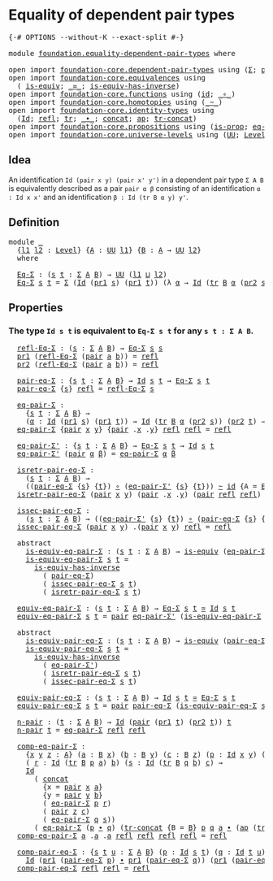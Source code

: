 # Equality of dependent pair types

<pre class="Agda"><a id="45" class="Symbol">{-#</a> <a id="49" class="Keyword">OPTIONS</a> <a id="57" class="Pragma">--without-K</a> <a id="69" class="Pragma">--exact-split</a> <a id="83" class="Symbol">#-}</a>

<a id="88" class="Keyword">module</a> <a id="95" href="foundation.equality-dependent-pair-types.html" class="Module">foundation.equality-dependent-pair-types</a> <a id="136" class="Keyword">where</a>

<a id="143" class="Keyword">open</a> <a id="148" class="Keyword">import</a> <a id="155" href="foundation-core.dependent-pair-types.html" class="Module">foundation-core.dependent-pair-types</a> <a id="192" class="Keyword">using</a> <a id="198" class="Symbol">(</a><a id="199" href="foundation-core.dependent-pair-types.html#502" class="Record">Σ</a><a id="200" class="Symbol">;</a> <a id="202" href="foundation-core.dependent-pair-types.html#575" class="InductiveConstructor">pair</a><a id="206" class="Symbol">;</a> <a id="208" href="foundation-core.dependent-pair-types.html#592" class="Field">pr1</a><a id="211" class="Symbol">;</a> <a id="213" href="foundation-core.dependent-pair-types.html#604" class="Field">pr2</a><a id="216" class="Symbol">)</a>
<a id="218" class="Keyword">open</a> <a id="223" class="Keyword">import</a> <a id="230" href="foundation-core.equivalences.html" class="Module">foundation-core.equivalences</a> <a id="259" class="Keyword">using</a>
  <a id="267" class="Symbol">(</a> <a id="269" href="foundation-core.equivalences.html#1542" class="Function">is-equiv</a><a id="277" class="Symbol">;</a> <a id="279" href="foundation-core.equivalences.html#1607" class="Function Operator">_≃_</a><a id="282" class="Symbol">;</a> <a id="284" href="foundation-core.equivalences.html#2999" class="Function">is-equiv-has-inverse</a><a id="304" class="Symbol">)</a>
<a id="306" class="Keyword">open</a> <a id="311" class="Keyword">import</a> <a id="318" href="foundation-core.functions.html" class="Module">foundation-core.functions</a> <a id="344" class="Keyword">using</a> <a id="350" class="Symbol">(</a><a id="351" href="foundation-core.functions.html#309" class="Function">id</a><a id="353" class="Symbol">;</a> <a id="355" href="foundation-core.functions.html#407" class="Function Operator">_∘_</a><a id="358" class="Symbol">)</a>
<a id="360" class="Keyword">open</a> <a id="365" class="Keyword">import</a> <a id="372" href="foundation-core.homotopies.html" class="Module">foundation-core.homotopies</a> <a id="399" class="Keyword">using</a> <a id="405" class="Symbol">(</a><a id="406" href="foundation-core.homotopies.html#545" class="Function Operator">_~_</a><a id="409" class="Symbol">)</a>
<a id="411" class="Keyword">open</a> <a id="416" class="Keyword">import</a> <a id="423" href="foundation-core.identity-types.html" class="Module">foundation-core.identity-types</a> <a id="454" class="Keyword">using</a>
  <a id="462" class="Symbol">(</a><a id="463" href="foundation-core.identity-types.html#1754" class="Datatype">Id</a><a id="465" class="Symbol">;</a> <a id="467" href="foundation-core.identity-types.html#1807" class="InductiveConstructor">refl</a><a id="471" class="Symbol">;</a> <a id="473" href="foundation-core.identity-types.html#5747" class="Function">tr</a><a id="475" class="Symbol">;</a> <a id="477" href="foundation-core.identity-types.html#2412" class="Function Operator">_∙_</a><a id="480" class="Symbol">;</a> <a id="482" href="foundation-core.identity-types.html#2472" class="Function">concat</a><a id="488" class="Symbol">;</a> <a id="490" href="foundation-core.identity-types.html#4017" class="Function">ap</a><a id="492" class="Symbol">;</a> <a id="494" href="foundation-core.identity-types.html#6324" class="Function">tr-concat</a><a id="503" class="Symbol">)</a>
<a id="505" class="Keyword">open</a> <a id="510" class="Keyword">import</a> <a id="517" href="foundation-core.propositions.html" class="Module">foundation-core.propositions</a> <a id="546" class="Keyword">using</a> <a id="552" class="Symbol">(</a><a id="553" href="foundation-core.propositions.html#1295" class="Function">is-prop</a><a id="560" class="Symbol">;</a> <a id="562" href="foundation-core.propositions.html#2707" class="Function">eq-is-prop</a><a id="572" class="Symbol">)</a>
<a id="574" class="Keyword">open</a> <a id="579" class="Keyword">import</a> <a id="586" href="foundation-core.universe-levels.html" class="Module">foundation-core.universe-levels</a> <a id="618" class="Keyword">using</a> <a id="624" class="Symbol">(</a><a id="625" href="foundation-core.universe-levels.html#222" class="Primitive">UU</a><a id="627" class="Symbol">;</a> <a id="629" href="Agda.Primitive.html#597" class="Postulate">Level</a><a id="634" class="Symbol">;</a> <a id="636" href="Agda.Primitive.html#810" class="Primitive Operator">_⊔_</a><a id="639" class="Symbol">)</a>
</pre>
## Idea

An identification `Id (pair x y) (pair x' y')` in a dependent pair type `Σ A B` is equivalently described as a pair `pair α β` consisting of an identification `α : Id x x'` and an identification `β : Id (tr B α y) y'`. 

## Definition

<pre class="Agda">
<a id="900" class="Keyword">module</a> <a id="907" href="foundation.equality-dependent-pair-types.html#907" class="Module">_</a>
  <a id="911" class="Symbol">{</a><a id="912" href="foundation.equality-dependent-pair-types.html#912" class="Bound">l1</a> <a id="915" href="foundation.equality-dependent-pair-types.html#915" class="Bound">l2</a> <a id="918" class="Symbol">:</a> <a id="920" href="Agda.Primitive.html#597" class="Postulate">Level</a><a id="925" class="Symbol">}</a> <a id="927" class="Symbol">{</a><a id="928" href="foundation.equality-dependent-pair-types.html#928" class="Bound">A</a> <a id="930" class="Symbol">:</a> <a id="932" href="foundation-core.universe-levels.html#222" class="Primitive">UU</a> <a id="935" href="foundation.equality-dependent-pair-types.html#912" class="Bound">l1</a><a id="937" class="Symbol">}</a> <a id="939" class="Symbol">{</a><a id="940" href="foundation.equality-dependent-pair-types.html#940" class="Bound">B</a> <a id="942" class="Symbol">:</a> <a id="944" href="foundation.equality-dependent-pair-types.html#928" class="Bound">A</a> <a id="946" class="Symbol">→</a> <a id="948" href="foundation-core.universe-levels.html#222" class="Primitive">UU</a> <a id="951" href="foundation.equality-dependent-pair-types.html#915" class="Bound">l2</a><a id="953" class="Symbol">}</a>
  <a id="957" class="Keyword">where</a>

  <a id="966" href="foundation.equality-dependent-pair-types.html#966" class="Function">Eq-Σ</a> <a id="971" class="Symbol">:</a> <a id="973" class="Symbol">(</a><a id="974" href="foundation.equality-dependent-pair-types.html#974" class="Bound">s</a> <a id="976" href="foundation.equality-dependent-pair-types.html#976" class="Bound">t</a> <a id="978" class="Symbol">:</a> <a id="980" href="foundation-core.dependent-pair-types.html#502" class="Record">Σ</a> <a id="982" href="foundation.equality-dependent-pair-types.html#928" class="Bound">A</a> <a id="984" href="foundation.equality-dependent-pair-types.html#940" class="Bound">B</a><a id="985" class="Symbol">)</a> <a id="987" class="Symbol">→</a> <a id="989" href="foundation-core.universe-levels.html#222" class="Primitive">UU</a> <a id="992" class="Symbol">(</a><a id="993" href="foundation.equality-dependent-pair-types.html#912" class="Bound">l1</a> <a id="996" href="Agda.Primitive.html#810" class="Primitive Operator">⊔</a> <a id="998" href="foundation.equality-dependent-pair-types.html#915" class="Bound">l2</a><a id="1000" class="Symbol">)</a>
  <a id="1004" href="foundation.equality-dependent-pair-types.html#966" class="Function">Eq-Σ</a> <a id="1009" href="foundation.equality-dependent-pair-types.html#1009" class="Bound">s</a> <a id="1011" href="foundation.equality-dependent-pair-types.html#1011" class="Bound">t</a> <a id="1013" class="Symbol">=</a> <a id="1015" href="foundation-core.dependent-pair-types.html#502" class="Record">Σ</a> <a id="1017" class="Symbol">(</a><a id="1018" href="foundation-core.identity-types.html#1754" class="Datatype">Id</a> <a id="1021" class="Symbol">(</a><a id="1022" href="foundation-core.dependent-pair-types.html#592" class="Field">pr1</a> <a id="1026" href="foundation.equality-dependent-pair-types.html#1009" class="Bound">s</a><a id="1027" class="Symbol">)</a> <a id="1029" class="Symbol">(</a><a id="1030" href="foundation-core.dependent-pair-types.html#592" class="Field">pr1</a> <a id="1034" href="foundation.equality-dependent-pair-types.html#1011" class="Bound">t</a><a id="1035" class="Symbol">))</a> <a id="1038" class="Symbol">(λ</a> <a id="1041" href="foundation.equality-dependent-pair-types.html#1041" class="Bound">α</a> <a id="1043" class="Symbol">→</a> <a id="1045" href="foundation-core.identity-types.html#1754" class="Datatype">Id</a> <a id="1048" class="Symbol">(</a><a id="1049" href="foundation-core.identity-types.html#5747" class="Function">tr</a> <a id="1052" href="foundation.equality-dependent-pair-types.html#940" class="Bound">B</a> <a id="1054" href="foundation.equality-dependent-pair-types.html#1041" class="Bound">α</a> <a id="1056" class="Symbol">(</a><a id="1057" href="foundation-core.dependent-pair-types.html#604" class="Field">pr2</a> <a id="1061" href="foundation.equality-dependent-pair-types.html#1009" class="Bound">s</a><a id="1062" class="Symbol">))</a> <a id="1065" class="Symbol">(</a><a id="1066" href="foundation-core.dependent-pair-types.html#604" class="Field">pr2</a> <a id="1070" href="foundation.equality-dependent-pair-types.html#1011" class="Bound">t</a><a id="1071" class="Symbol">))</a>
</pre>
## Properties

### The type `Id s t` is equivalent to `Eq-Σ s t` for any `s t : Σ A B`.

<pre class="Agda">  <a id="1178" href="foundation.equality-dependent-pair-types.html#1178" class="Function">refl-Eq-Σ</a> <a id="1188" class="Symbol">:</a> <a id="1190" class="Symbol">(</a><a id="1191" href="foundation.equality-dependent-pair-types.html#1191" class="Bound">s</a> <a id="1193" class="Symbol">:</a> <a id="1195" href="foundation-core.dependent-pair-types.html#502" class="Record">Σ</a> <a id="1197" href="foundation.equality-dependent-pair-types.html#928" class="Bound">A</a> <a id="1199" href="foundation.equality-dependent-pair-types.html#940" class="Bound">B</a><a id="1200" class="Symbol">)</a> <a id="1202" class="Symbol">→</a> <a id="1204" href="foundation.equality-dependent-pair-types.html#966" class="Function">Eq-Σ</a> <a id="1209" href="foundation.equality-dependent-pair-types.html#1191" class="Bound">s</a> <a id="1211" href="foundation.equality-dependent-pair-types.html#1191" class="Bound">s</a>
  <a id="1215" href="foundation-core.dependent-pair-types.html#592" class="Field">pr1</a> <a id="1219" class="Symbol">(</a><a id="1220" href="foundation.equality-dependent-pair-types.html#1178" class="Function">refl-Eq-Σ</a> <a id="1230" class="Symbol">(</a><a id="1231" href="foundation-core.dependent-pair-types.html#575" class="InductiveConstructor">pair</a> <a id="1236" href="foundation.equality-dependent-pair-types.html#1236" class="Bound">a</a> <a id="1238" href="foundation.equality-dependent-pair-types.html#1238" class="Bound">b</a><a id="1239" class="Symbol">))</a> <a id="1242" class="Symbol">=</a> <a id="1244" href="foundation-core.identity-types.html#1807" class="InductiveConstructor">refl</a>
  <a id="1251" href="foundation-core.dependent-pair-types.html#604" class="Field">pr2</a> <a id="1255" class="Symbol">(</a><a id="1256" href="foundation.equality-dependent-pair-types.html#1178" class="Function">refl-Eq-Σ</a> <a id="1266" class="Symbol">(</a><a id="1267" href="foundation-core.dependent-pair-types.html#575" class="InductiveConstructor">pair</a> <a id="1272" href="foundation.equality-dependent-pair-types.html#1272" class="Bound">a</a> <a id="1274" href="foundation.equality-dependent-pair-types.html#1274" class="Bound">b</a><a id="1275" class="Symbol">))</a> <a id="1278" class="Symbol">=</a> <a id="1280" href="foundation-core.identity-types.html#1807" class="InductiveConstructor">refl</a>

  <a id="1288" href="foundation.equality-dependent-pair-types.html#1288" class="Function">pair-eq-Σ</a> <a id="1298" class="Symbol">:</a> <a id="1300" class="Symbol">{</a><a id="1301" href="foundation.equality-dependent-pair-types.html#1301" class="Bound">s</a> <a id="1303" href="foundation.equality-dependent-pair-types.html#1303" class="Bound">t</a> <a id="1305" class="Symbol">:</a> <a id="1307" href="foundation-core.dependent-pair-types.html#502" class="Record">Σ</a> <a id="1309" href="foundation.equality-dependent-pair-types.html#928" class="Bound">A</a> <a id="1311" href="foundation.equality-dependent-pair-types.html#940" class="Bound">B</a><a id="1312" class="Symbol">}</a> <a id="1314" class="Symbol">→</a> <a id="1316" href="foundation-core.identity-types.html#1754" class="Datatype">Id</a> <a id="1319" href="foundation.equality-dependent-pair-types.html#1301" class="Bound">s</a> <a id="1321" href="foundation.equality-dependent-pair-types.html#1303" class="Bound">t</a> <a id="1323" class="Symbol">→</a> <a id="1325" href="foundation.equality-dependent-pair-types.html#966" class="Function">Eq-Σ</a> <a id="1330" href="foundation.equality-dependent-pair-types.html#1301" class="Bound">s</a> <a id="1332" href="foundation.equality-dependent-pair-types.html#1303" class="Bound">t</a>
  <a id="1336" href="foundation.equality-dependent-pair-types.html#1288" class="Function">pair-eq-Σ</a> <a id="1346" class="Symbol">{</a><a id="1347" href="foundation.equality-dependent-pair-types.html#1347" class="Bound">s</a><a id="1348" class="Symbol">}</a> <a id="1350" href="foundation-core.identity-types.html#1807" class="InductiveConstructor">refl</a> <a id="1355" class="Symbol">=</a> <a id="1357" href="foundation.equality-dependent-pair-types.html#1178" class="Function">refl-Eq-Σ</a> <a id="1367" href="foundation.equality-dependent-pair-types.html#1347" class="Bound">s</a>

  <a id="1372" href="foundation.equality-dependent-pair-types.html#1372" class="Function">eq-pair-Σ</a> <a id="1382" class="Symbol">:</a>
    <a id="1388" class="Symbol">{</a><a id="1389" href="foundation.equality-dependent-pair-types.html#1389" class="Bound">s</a> <a id="1391" href="foundation.equality-dependent-pair-types.html#1391" class="Bound">t</a> <a id="1393" class="Symbol">:</a> <a id="1395" href="foundation-core.dependent-pair-types.html#502" class="Record">Σ</a> <a id="1397" href="foundation.equality-dependent-pair-types.html#928" class="Bound">A</a> <a id="1399" href="foundation.equality-dependent-pair-types.html#940" class="Bound">B</a><a id="1400" class="Symbol">}</a> <a id="1402" class="Symbol">→</a>
    <a id="1408" class="Symbol">(</a><a id="1409" href="foundation.equality-dependent-pair-types.html#1409" class="Bound">α</a> <a id="1411" class="Symbol">:</a> <a id="1413" href="foundation-core.identity-types.html#1754" class="Datatype">Id</a> <a id="1416" class="Symbol">(</a><a id="1417" href="foundation-core.dependent-pair-types.html#592" class="Field">pr1</a> <a id="1421" href="foundation.equality-dependent-pair-types.html#1389" class="Bound">s</a><a id="1422" class="Symbol">)</a> <a id="1424" class="Symbol">(</a><a id="1425" href="foundation-core.dependent-pair-types.html#592" class="Field">pr1</a> <a id="1429" href="foundation.equality-dependent-pair-types.html#1391" class="Bound">t</a><a id="1430" class="Symbol">))</a> <a id="1433" class="Symbol">→</a> <a id="1435" href="foundation-core.identity-types.html#1754" class="Datatype">Id</a> <a id="1438" class="Symbol">(</a><a id="1439" href="foundation-core.identity-types.html#5747" class="Function">tr</a> <a id="1442" href="foundation.equality-dependent-pair-types.html#940" class="Bound">B</a> <a id="1444" href="foundation.equality-dependent-pair-types.html#1409" class="Bound">α</a> <a id="1446" class="Symbol">(</a><a id="1447" href="foundation-core.dependent-pair-types.html#604" class="Field">pr2</a> <a id="1451" href="foundation.equality-dependent-pair-types.html#1389" class="Bound">s</a><a id="1452" class="Symbol">))</a> <a id="1455" class="Symbol">(</a><a id="1456" href="foundation-core.dependent-pair-types.html#604" class="Field">pr2</a> <a id="1460" href="foundation.equality-dependent-pair-types.html#1391" class="Bound">t</a><a id="1461" class="Symbol">)</a> <a id="1463" class="Symbol">→</a> <a id="1465" href="foundation-core.identity-types.html#1754" class="Datatype">Id</a> <a id="1468" href="foundation.equality-dependent-pair-types.html#1389" class="Bound">s</a> <a id="1470" href="foundation.equality-dependent-pair-types.html#1391" class="Bound">t</a>
  <a id="1474" href="foundation.equality-dependent-pair-types.html#1372" class="Function">eq-pair-Σ</a> <a id="1484" class="Symbol">{</a><a id="1485" href="foundation-core.dependent-pair-types.html#575" class="InductiveConstructor">pair</a> <a id="1490" href="foundation.equality-dependent-pair-types.html#1490" class="Bound">x</a> <a id="1492" href="foundation.equality-dependent-pair-types.html#1492" class="Bound">y</a><a id="1493" class="Symbol">}</a> <a id="1495" class="Symbol">{</a><a id="1496" href="foundation-core.dependent-pair-types.html#575" class="InductiveConstructor">pair</a> <a id="1501" class="DottedPattern Symbol">.</a><a id="1502" href="foundation.equality-dependent-pair-types.html#1490" class="DottedPattern Bound">x</a> <a id="1504" class="DottedPattern Symbol">.</a><a id="1505" href="foundation.equality-dependent-pair-types.html#1492" class="DottedPattern Bound">y</a><a id="1506" class="Symbol">}</a> <a id="1508" href="foundation-core.identity-types.html#1807" class="InductiveConstructor">refl</a> <a id="1513" href="foundation-core.identity-types.html#1807" class="InductiveConstructor">refl</a> <a id="1518" class="Symbol">=</a> <a id="1520" href="foundation-core.identity-types.html#1807" class="InductiveConstructor">refl</a>

  <a id="1528" href="foundation.equality-dependent-pair-types.html#1528" class="Function">eq-pair-Σ&#39;</a> <a id="1539" class="Symbol">:</a> <a id="1541" class="Symbol">{</a><a id="1542" href="foundation.equality-dependent-pair-types.html#1542" class="Bound">s</a> <a id="1544" href="foundation.equality-dependent-pair-types.html#1544" class="Bound">t</a> <a id="1546" class="Symbol">:</a> <a id="1548" href="foundation-core.dependent-pair-types.html#502" class="Record">Σ</a> <a id="1550" href="foundation.equality-dependent-pair-types.html#928" class="Bound">A</a> <a id="1552" href="foundation.equality-dependent-pair-types.html#940" class="Bound">B</a><a id="1553" class="Symbol">}</a> <a id="1555" class="Symbol">→</a> <a id="1557" href="foundation.equality-dependent-pair-types.html#966" class="Function">Eq-Σ</a> <a id="1562" href="foundation.equality-dependent-pair-types.html#1542" class="Bound">s</a> <a id="1564" href="foundation.equality-dependent-pair-types.html#1544" class="Bound">t</a> <a id="1566" class="Symbol">→</a> <a id="1568" href="foundation-core.identity-types.html#1754" class="Datatype">Id</a> <a id="1571" href="foundation.equality-dependent-pair-types.html#1542" class="Bound">s</a> <a id="1573" href="foundation.equality-dependent-pair-types.html#1544" class="Bound">t</a>
  <a id="1577" href="foundation.equality-dependent-pair-types.html#1528" class="Function">eq-pair-Σ&#39;</a> <a id="1588" class="Symbol">(</a><a id="1589" href="foundation-core.dependent-pair-types.html#575" class="InductiveConstructor">pair</a> <a id="1594" href="foundation.equality-dependent-pair-types.html#1594" class="Bound">α</a> <a id="1596" href="foundation.equality-dependent-pair-types.html#1596" class="Bound">β</a><a id="1597" class="Symbol">)</a> <a id="1599" class="Symbol">=</a> <a id="1601" href="foundation.equality-dependent-pair-types.html#1372" class="Function">eq-pair-Σ</a> <a id="1611" href="foundation.equality-dependent-pair-types.html#1594" class="Bound">α</a> <a id="1613" href="foundation.equality-dependent-pair-types.html#1596" class="Bound">β</a>

  <a id="1618" href="foundation.equality-dependent-pair-types.html#1618" class="Function">isretr-pair-eq-Σ</a> <a id="1635" class="Symbol">:</a>
    <a id="1641" class="Symbol">(</a><a id="1642" href="foundation.equality-dependent-pair-types.html#1642" class="Bound">s</a> <a id="1644" href="foundation.equality-dependent-pair-types.html#1644" class="Bound">t</a> <a id="1646" class="Symbol">:</a> <a id="1648" href="foundation-core.dependent-pair-types.html#502" class="Record">Σ</a> <a id="1650" href="foundation.equality-dependent-pair-types.html#928" class="Bound">A</a> <a id="1652" href="foundation.equality-dependent-pair-types.html#940" class="Bound">B</a><a id="1653" class="Symbol">)</a> <a id="1655" class="Symbol">→</a>
    <a id="1661" class="Symbol">((</a><a id="1663" href="foundation.equality-dependent-pair-types.html#1288" class="Function">pair-eq-Σ</a> <a id="1673" class="Symbol">{</a><a id="1674" href="foundation.equality-dependent-pair-types.html#1642" class="Bound">s</a><a id="1675" class="Symbol">}</a> <a id="1677" class="Symbol">{</a><a id="1678" href="foundation.equality-dependent-pair-types.html#1644" class="Bound">t</a><a id="1679" class="Symbol">})</a> <a id="1682" href="foundation-core.functions.html#407" class="Function Operator">∘</a> <a id="1684" class="Symbol">(</a><a id="1685" href="foundation.equality-dependent-pair-types.html#1528" class="Function">eq-pair-Σ&#39;</a> <a id="1696" class="Symbol">{</a><a id="1697" href="foundation.equality-dependent-pair-types.html#1642" class="Bound">s</a><a id="1698" class="Symbol">}</a> <a id="1700" class="Symbol">{</a><a id="1701" href="foundation.equality-dependent-pair-types.html#1644" class="Bound">t</a><a id="1702" class="Symbol">}))</a> <a id="1706" href="foundation-core.homotopies.html#545" class="Function Operator">~</a> <a id="1708" href="foundation-core.functions.html#309" class="Function">id</a> <a id="1711" class="Symbol">{</a><a id="1712" class="Argument">A</a> <a id="1714" class="Symbol">=</a> <a id="1716" href="foundation.equality-dependent-pair-types.html#966" class="Function">Eq-Σ</a> <a id="1721" href="foundation.equality-dependent-pair-types.html#1642" class="Bound">s</a> <a id="1723" href="foundation.equality-dependent-pair-types.html#1644" class="Bound">t</a><a id="1724" class="Symbol">}</a>
  <a id="1728" href="foundation.equality-dependent-pair-types.html#1618" class="Function">isretr-pair-eq-Σ</a> <a id="1745" class="Symbol">(</a><a id="1746" href="foundation-core.dependent-pair-types.html#575" class="InductiveConstructor">pair</a> <a id="1751" href="foundation.equality-dependent-pair-types.html#1751" class="Bound">x</a> <a id="1753" href="foundation.equality-dependent-pair-types.html#1753" class="Bound">y</a><a id="1754" class="Symbol">)</a> <a id="1756" class="Symbol">(</a><a id="1757" href="foundation-core.dependent-pair-types.html#575" class="InductiveConstructor">pair</a> <a id="1762" class="DottedPattern Symbol">.</a><a id="1763" href="foundation.equality-dependent-pair-types.html#1751" class="DottedPattern Bound">x</a> <a id="1765" class="DottedPattern Symbol">.</a><a id="1766" href="foundation.equality-dependent-pair-types.html#1753" class="DottedPattern Bound">y</a><a id="1767" class="Symbol">)</a> <a id="1769" class="Symbol">(</a><a id="1770" href="foundation-core.dependent-pair-types.html#575" class="InductiveConstructor">pair</a> <a id="1775" href="foundation-core.identity-types.html#1807" class="InductiveConstructor">refl</a> <a id="1780" href="foundation-core.identity-types.html#1807" class="InductiveConstructor">refl</a><a id="1784" class="Symbol">)</a> <a id="1786" class="Symbol">=</a> <a id="1788" href="foundation-core.identity-types.html#1807" class="InductiveConstructor">refl</a>

  <a id="1796" href="foundation.equality-dependent-pair-types.html#1796" class="Function">issec-pair-eq-Σ</a> <a id="1812" class="Symbol">:</a>
    <a id="1818" class="Symbol">(</a><a id="1819" href="foundation.equality-dependent-pair-types.html#1819" class="Bound">s</a> <a id="1821" href="foundation.equality-dependent-pair-types.html#1821" class="Bound">t</a> <a id="1823" class="Symbol">:</a> <a id="1825" href="foundation-core.dependent-pair-types.html#502" class="Record">Σ</a> <a id="1827" href="foundation.equality-dependent-pair-types.html#928" class="Bound">A</a> <a id="1829" href="foundation.equality-dependent-pair-types.html#940" class="Bound">B</a><a id="1830" class="Symbol">)</a> <a id="1832" class="Symbol">→</a> <a id="1834" class="Symbol">((</a><a id="1836" href="foundation.equality-dependent-pair-types.html#1528" class="Function">eq-pair-Σ&#39;</a> <a id="1847" class="Symbol">{</a><a id="1848" href="foundation.equality-dependent-pair-types.html#1819" class="Bound">s</a><a id="1849" class="Symbol">}</a> <a id="1851" class="Symbol">{</a><a id="1852" href="foundation.equality-dependent-pair-types.html#1821" class="Bound">t</a><a id="1853" class="Symbol">})</a> <a id="1856" href="foundation-core.functions.html#407" class="Function Operator">∘</a> <a id="1858" class="Symbol">(</a><a id="1859" href="foundation.equality-dependent-pair-types.html#1288" class="Function">pair-eq-Σ</a> <a id="1869" class="Symbol">{</a><a id="1870" href="foundation.equality-dependent-pair-types.html#1819" class="Bound">s</a><a id="1871" class="Symbol">}</a> <a id="1873" class="Symbol">{</a><a id="1874" href="foundation.equality-dependent-pair-types.html#1821" class="Bound">t</a><a id="1875" class="Symbol">}))</a> <a id="1879" href="foundation-core.homotopies.html#545" class="Function Operator">~</a> <a id="1881" href="foundation-core.functions.html#309" class="Function">id</a>
  <a id="1886" href="foundation.equality-dependent-pair-types.html#1796" class="Function">issec-pair-eq-Σ</a> <a id="1902" class="Symbol">(</a><a id="1903" href="foundation-core.dependent-pair-types.html#575" class="InductiveConstructor">pair</a> <a id="1908" href="foundation.equality-dependent-pair-types.html#1908" class="Bound">x</a> <a id="1910" href="foundation.equality-dependent-pair-types.html#1910" class="Bound">y</a><a id="1911" class="Symbol">)</a> <a id="1913" class="DottedPattern Symbol">.(</a><a id="1915" href="foundation-core.dependent-pair-types.html#575" class="DottedPattern InductiveConstructor">pair</a> <a id="1920" href="foundation.equality-dependent-pair-types.html#1908" class="DottedPattern Bound">x</a> <a id="1922" href="foundation.equality-dependent-pair-types.html#1910" class="DottedPattern Bound">y</a><a id="1923" class="DottedPattern Symbol">)</a> <a id="1925" href="foundation-core.identity-types.html#1807" class="InductiveConstructor">refl</a> <a id="1930" class="Symbol">=</a> <a id="1932" href="foundation-core.identity-types.html#1807" class="InductiveConstructor">refl</a>

  <a id="1940" class="Keyword">abstract</a>
    <a id="1953" href="foundation.equality-dependent-pair-types.html#1953" class="Function">is-equiv-eq-pair-Σ</a> <a id="1972" class="Symbol">:</a> <a id="1974" class="Symbol">(</a><a id="1975" href="foundation.equality-dependent-pair-types.html#1975" class="Bound">s</a> <a id="1977" href="foundation.equality-dependent-pair-types.html#1977" class="Bound">t</a> <a id="1979" class="Symbol">:</a> <a id="1981" href="foundation-core.dependent-pair-types.html#502" class="Record">Σ</a> <a id="1983" href="foundation.equality-dependent-pair-types.html#928" class="Bound">A</a> <a id="1985" href="foundation.equality-dependent-pair-types.html#940" class="Bound">B</a><a id="1986" class="Symbol">)</a> <a id="1988" class="Symbol">→</a> <a id="1990" href="foundation-core.equivalences.html#1542" class="Function">is-equiv</a> <a id="1999" class="Symbol">(</a><a id="2000" href="foundation.equality-dependent-pair-types.html#1528" class="Function">eq-pair-Σ&#39;</a> <a id="2011" class="Symbol">{</a><a id="2012" href="foundation.equality-dependent-pair-types.html#1975" class="Bound">s</a><a id="2013" class="Symbol">}</a> <a id="2015" class="Symbol">{</a><a id="2016" href="foundation.equality-dependent-pair-types.html#1977" class="Bound">t</a><a id="2017" class="Symbol">})</a>
    <a id="2024" href="foundation.equality-dependent-pair-types.html#1953" class="Function">is-equiv-eq-pair-Σ</a> <a id="2043" href="foundation.equality-dependent-pair-types.html#2043" class="Bound">s</a> <a id="2045" href="foundation.equality-dependent-pair-types.html#2045" class="Bound">t</a> <a id="2047" class="Symbol">=</a>
      <a id="2055" href="foundation-core.equivalences.html#2999" class="Function">is-equiv-has-inverse</a>
        <a id="2084" class="Symbol">(</a> <a id="2086" href="foundation.equality-dependent-pair-types.html#1288" class="Function">pair-eq-Σ</a><a id="2095" class="Symbol">)</a>
        <a id="2105" class="Symbol">(</a> <a id="2107" href="foundation.equality-dependent-pair-types.html#1796" class="Function">issec-pair-eq-Σ</a> <a id="2123" href="foundation.equality-dependent-pair-types.html#2043" class="Bound">s</a> <a id="2125" href="foundation.equality-dependent-pair-types.html#2045" class="Bound">t</a><a id="2126" class="Symbol">)</a>
        <a id="2136" class="Symbol">(</a> <a id="2138" href="foundation.equality-dependent-pair-types.html#1618" class="Function">isretr-pair-eq-Σ</a> <a id="2155" href="foundation.equality-dependent-pair-types.html#2043" class="Bound">s</a> <a id="2157" href="foundation.equality-dependent-pair-types.html#2045" class="Bound">t</a><a id="2158" class="Symbol">)</a>

  <a id="2163" href="foundation.equality-dependent-pair-types.html#2163" class="Function">equiv-eq-pair-Σ</a> <a id="2179" class="Symbol">:</a> <a id="2181" class="Symbol">(</a><a id="2182" href="foundation.equality-dependent-pair-types.html#2182" class="Bound">s</a> <a id="2184" href="foundation.equality-dependent-pair-types.html#2184" class="Bound">t</a> <a id="2186" class="Symbol">:</a> <a id="2188" href="foundation-core.dependent-pair-types.html#502" class="Record">Σ</a> <a id="2190" href="foundation.equality-dependent-pair-types.html#928" class="Bound">A</a> <a id="2192" href="foundation.equality-dependent-pair-types.html#940" class="Bound">B</a><a id="2193" class="Symbol">)</a> <a id="2195" class="Symbol">→</a> <a id="2197" href="foundation.equality-dependent-pair-types.html#966" class="Function">Eq-Σ</a> <a id="2202" href="foundation.equality-dependent-pair-types.html#2182" class="Bound">s</a> <a id="2204" href="foundation.equality-dependent-pair-types.html#2184" class="Bound">t</a> <a id="2206" href="foundation-core.equivalences.html#1607" class="Function Operator">≃</a> <a id="2208" href="foundation-core.identity-types.html#1754" class="Datatype">Id</a> <a id="2211" href="foundation.equality-dependent-pair-types.html#2182" class="Bound">s</a> <a id="2213" href="foundation.equality-dependent-pair-types.html#2184" class="Bound">t</a>
  <a id="2217" href="foundation.equality-dependent-pair-types.html#2163" class="Function">equiv-eq-pair-Σ</a> <a id="2233" href="foundation.equality-dependent-pair-types.html#2233" class="Bound">s</a> <a id="2235" href="foundation.equality-dependent-pair-types.html#2235" class="Bound">t</a> <a id="2237" class="Symbol">=</a> <a id="2239" href="foundation-core.dependent-pair-types.html#575" class="InductiveConstructor">pair</a> <a id="2244" href="foundation.equality-dependent-pair-types.html#1528" class="Function">eq-pair-Σ&#39;</a> <a id="2255" class="Symbol">(</a><a id="2256" href="foundation.equality-dependent-pair-types.html#1953" class="Function">is-equiv-eq-pair-Σ</a> <a id="2275" href="foundation.equality-dependent-pair-types.html#2233" class="Bound">s</a> <a id="2277" href="foundation.equality-dependent-pair-types.html#2235" class="Bound">t</a><a id="2278" class="Symbol">)</a>

  <a id="2283" class="Keyword">abstract</a>
    <a id="2296" href="foundation.equality-dependent-pair-types.html#2296" class="Function">is-equiv-pair-eq-Σ</a> <a id="2315" class="Symbol">:</a> <a id="2317" class="Symbol">(</a><a id="2318" href="foundation.equality-dependent-pair-types.html#2318" class="Bound">s</a> <a id="2320" href="foundation.equality-dependent-pair-types.html#2320" class="Bound">t</a> <a id="2322" class="Symbol">:</a> <a id="2324" href="foundation-core.dependent-pair-types.html#502" class="Record">Σ</a> <a id="2326" href="foundation.equality-dependent-pair-types.html#928" class="Bound">A</a> <a id="2328" href="foundation.equality-dependent-pair-types.html#940" class="Bound">B</a><a id="2329" class="Symbol">)</a> <a id="2331" class="Symbol">→</a> <a id="2333" href="foundation-core.equivalences.html#1542" class="Function">is-equiv</a> <a id="2342" class="Symbol">(</a><a id="2343" href="foundation.equality-dependent-pair-types.html#1288" class="Function">pair-eq-Σ</a> <a id="2353" class="Symbol">{</a><a id="2354" href="foundation.equality-dependent-pair-types.html#2318" class="Bound">s</a><a id="2355" class="Symbol">}</a> <a id="2357" class="Symbol">{</a><a id="2358" href="foundation.equality-dependent-pair-types.html#2320" class="Bound">t</a><a id="2359" class="Symbol">})</a>
    <a id="2366" href="foundation.equality-dependent-pair-types.html#2296" class="Function">is-equiv-pair-eq-Σ</a> <a id="2385" href="foundation.equality-dependent-pair-types.html#2385" class="Bound">s</a> <a id="2387" href="foundation.equality-dependent-pair-types.html#2387" class="Bound">t</a> <a id="2389" class="Symbol">=</a>
      <a id="2397" href="foundation-core.equivalences.html#2999" class="Function">is-equiv-has-inverse</a>
        <a id="2426" class="Symbol">(</a> <a id="2428" href="foundation.equality-dependent-pair-types.html#1528" class="Function">eq-pair-Σ&#39;</a><a id="2438" class="Symbol">)</a>
        <a id="2448" class="Symbol">(</a> <a id="2450" href="foundation.equality-dependent-pair-types.html#1618" class="Function">isretr-pair-eq-Σ</a> <a id="2467" href="foundation.equality-dependent-pair-types.html#2385" class="Bound">s</a> <a id="2469" href="foundation.equality-dependent-pair-types.html#2387" class="Bound">t</a><a id="2470" class="Symbol">)</a>
        <a id="2480" class="Symbol">(</a> <a id="2482" href="foundation.equality-dependent-pair-types.html#1796" class="Function">issec-pair-eq-Σ</a> <a id="2498" href="foundation.equality-dependent-pair-types.html#2385" class="Bound">s</a> <a id="2500" href="foundation.equality-dependent-pair-types.html#2387" class="Bound">t</a><a id="2501" class="Symbol">)</a>

  <a id="2506" href="foundation.equality-dependent-pair-types.html#2506" class="Function">equiv-pair-eq-Σ</a> <a id="2522" class="Symbol">:</a> <a id="2524" class="Symbol">(</a><a id="2525" href="foundation.equality-dependent-pair-types.html#2525" class="Bound">s</a> <a id="2527" href="foundation.equality-dependent-pair-types.html#2527" class="Bound">t</a> <a id="2529" class="Symbol">:</a> <a id="2531" href="foundation-core.dependent-pair-types.html#502" class="Record">Σ</a> <a id="2533" href="foundation.equality-dependent-pair-types.html#928" class="Bound">A</a> <a id="2535" href="foundation.equality-dependent-pair-types.html#940" class="Bound">B</a><a id="2536" class="Symbol">)</a> <a id="2538" class="Symbol">→</a> <a id="2540" href="foundation-core.identity-types.html#1754" class="Datatype">Id</a> <a id="2543" href="foundation.equality-dependent-pair-types.html#2525" class="Bound">s</a> <a id="2545" href="foundation.equality-dependent-pair-types.html#2527" class="Bound">t</a> <a id="2547" href="foundation-core.equivalences.html#1607" class="Function Operator">≃</a> <a id="2549" href="foundation.equality-dependent-pair-types.html#966" class="Function">Eq-Σ</a> <a id="2554" href="foundation.equality-dependent-pair-types.html#2525" class="Bound">s</a> <a id="2556" href="foundation.equality-dependent-pair-types.html#2527" class="Bound">t</a>
  <a id="2560" href="foundation.equality-dependent-pair-types.html#2506" class="Function">equiv-pair-eq-Σ</a> <a id="2576" href="foundation.equality-dependent-pair-types.html#2576" class="Bound">s</a> <a id="2578" href="foundation.equality-dependent-pair-types.html#2578" class="Bound">t</a> <a id="2580" class="Symbol">=</a> <a id="2582" href="foundation-core.dependent-pair-types.html#575" class="InductiveConstructor">pair</a> <a id="2587" href="foundation.equality-dependent-pair-types.html#1288" class="Function">pair-eq-Σ</a> <a id="2597" class="Symbol">(</a><a id="2598" href="foundation.equality-dependent-pair-types.html#2296" class="Function">is-equiv-pair-eq-Σ</a> <a id="2617" href="foundation.equality-dependent-pair-types.html#2576" class="Bound">s</a> <a id="2619" href="foundation.equality-dependent-pair-types.html#2578" class="Bound">t</a><a id="2620" class="Symbol">)</a>

  <a id="2625" href="foundation.equality-dependent-pair-types.html#2625" class="Function">η-pair</a> <a id="2632" class="Symbol">:</a> <a id="2634" class="Symbol">(</a><a id="2635" href="foundation.equality-dependent-pair-types.html#2635" class="Bound">t</a> <a id="2637" class="Symbol">:</a> <a id="2639" href="foundation-core.dependent-pair-types.html#502" class="Record">Σ</a> <a id="2641" href="foundation.equality-dependent-pair-types.html#928" class="Bound">A</a> <a id="2643" href="foundation.equality-dependent-pair-types.html#940" class="Bound">B</a><a id="2644" class="Symbol">)</a> <a id="2646" class="Symbol">→</a> <a id="2648" href="foundation-core.identity-types.html#1754" class="Datatype">Id</a> <a id="2651" class="Symbol">(</a><a id="2652" href="foundation-core.dependent-pair-types.html#575" class="InductiveConstructor">pair</a> <a id="2657" class="Symbol">(</a><a id="2658" href="foundation-core.dependent-pair-types.html#592" class="Field">pr1</a> <a id="2662" href="foundation.equality-dependent-pair-types.html#2635" class="Bound">t</a><a id="2663" class="Symbol">)</a> <a id="2665" class="Symbol">(</a><a id="2666" href="foundation-core.dependent-pair-types.html#604" class="Field">pr2</a> <a id="2670" href="foundation.equality-dependent-pair-types.html#2635" class="Bound">t</a><a id="2671" class="Symbol">))</a> <a id="2674" href="foundation.equality-dependent-pair-types.html#2635" class="Bound">t</a>
  <a id="2678" href="foundation.equality-dependent-pair-types.html#2625" class="Function">η-pair</a> <a id="2685" href="foundation.equality-dependent-pair-types.html#2685" class="Bound">t</a> <a id="2687" class="Symbol">=</a> <a id="2689" href="foundation.equality-dependent-pair-types.html#1372" class="Function">eq-pair-Σ</a> <a id="2699" href="foundation-core.identity-types.html#1807" class="InductiveConstructor">refl</a> <a id="2704" href="foundation-core.identity-types.html#1807" class="InductiveConstructor">refl</a>

  <a id="2712" href="foundation.equality-dependent-pair-types.html#2712" class="Function">comp-eq-pair-Σ</a> <a id="2727" class="Symbol">:</a>
    <a id="2733" class="Symbol">{</a><a id="2734" href="foundation.equality-dependent-pair-types.html#2734" class="Bound">x</a> <a id="2736" href="foundation.equality-dependent-pair-types.html#2736" class="Bound">y</a> <a id="2738" href="foundation.equality-dependent-pair-types.html#2738" class="Bound">z</a> <a id="2740" class="Symbol">:</a> <a id="2742" href="foundation.equality-dependent-pair-types.html#928" class="Bound">A</a><a id="2743" class="Symbol">}</a> <a id="2745" class="Symbol">(</a><a id="2746" href="foundation.equality-dependent-pair-types.html#2746" class="Bound">a</a> <a id="2748" class="Symbol">:</a> <a id="2750" href="foundation.equality-dependent-pair-types.html#940" class="Bound">B</a> <a id="2752" href="foundation.equality-dependent-pair-types.html#2734" class="Bound">x</a><a id="2753" class="Symbol">)</a> <a id="2755" class="Symbol">(</a><a id="2756" href="foundation.equality-dependent-pair-types.html#2756" class="Bound">b</a> <a id="2758" class="Symbol">:</a> <a id="2760" href="foundation.equality-dependent-pair-types.html#940" class="Bound">B</a> <a id="2762" href="foundation.equality-dependent-pair-types.html#2736" class="Bound">y</a><a id="2763" class="Symbol">)</a> <a id="2765" class="Symbol">(</a><a id="2766" href="foundation.equality-dependent-pair-types.html#2766" class="Bound">c</a> <a id="2768" class="Symbol">:</a> <a id="2770" href="foundation.equality-dependent-pair-types.html#940" class="Bound">B</a> <a id="2772" href="foundation.equality-dependent-pair-types.html#2738" class="Bound">z</a><a id="2773" class="Symbol">)</a> <a id="2775" class="Symbol">(</a><a id="2776" href="foundation.equality-dependent-pair-types.html#2776" class="Bound">p</a> <a id="2778" class="Symbol">:</a> <a id="2780" href="foundation-core.identity-types.html#1754" class="Datatype">Id</a> <a id="2783" href="foundation.equality-dependent-pair-types.html#2734" class="Bound">x</a> <a id="2785" href="foundation.equality-dependent-pair-types.html#2736" class="Bound">y</a><a id="2786" class="Symbol">)</a> <a id="2788" class="Symbol">(</a><a id="2789" href="foundation.equality-dependent-pair-types.html#2789" class="Bound">q</a> <a id="2791" class="Symbol">:</a> <a id="2793" href="foundation-core.identity-types.html#1754" class="Datatype">Id</a> <a id="2796" href="foundation.equality-dependent-pair-types.html#2736" class="Bound">y</a> <a id="2798" href="foundation.equality-dependent-pair-types.html#2738" class="Bound">z</a><a id="2799" class="Symbol">)</a> <a id="2801" class="Symbol">→</a>
    <a id="2807" class="Symbol">(</a> <a id="2809" href="foundation.equality-dependent-pair-types.html#2809" class="Bound">r</a> <a id="2811" class="Symbol">:</a> <a id="2813" href="foundation-core.identity-types.html#1754" class="Datatype">Id</a> <a id="2816" class="Symbol">(</a><a id="2817" href="foundation-core.identity-types.html#5747" class="Function">tr</a> <a id="2820" href="foundation.equality-dependent-pair-types.html#940" class="Bound">B</a> <a id="2822" href="foundation.equality-dependent-pair-types.html#2776" class="Bound">p</a> <a id="2824" href="foundation.equality-dependent-pair-types.html#2746" class="Bound">a</a><a id="2825" class="Symbol">)</a> <a id="2827" href="foundation.equality-dependent-pair-types.html#2756" class="Bound">b</a><a id="2828" class="Symbol">)</a> <a id="2830" class="Symbol">(</a><a id="2831" href="foundation.equality-dependent-pair-types.html#2831" class="Bound">s</a> <a id="2833" class="Symbol">:</a> <a id="2835" href="foundation-core.identity-types.html#1754" class="Datatype">Id</a> <a id="2838" class="Symbol">(</a><a id="2839" href="foundation-core.identity-types.html#5747" class="Function">tr</a> <a id="2842" href="foundation.equality-dependent-pair-types.html#940" class="Bound">B</a> <a id="2844" href="foundation.equality-dependent-pair-types.html#2789" class="Bound">q</a> <a id="2846" href="foundation.equality-dependent-pair-types.html#2756" class="Bound">b</a><a id="2847" class="Symbol">)</a> <a id="2849" href="foundation.equality-dependent-pair-types.html#2766" class="Bound">c</a><a id="2850" class="Symbol">)</a> <a id="2852" class="Symbol">→</a> 
    <a id="2859" href="foundation-core.identity-types.html#1754" class="Datatype">Id</a>
      <a id="2868" class="Symbol">(</a> <a id="2870" href="foundation-core.identity-types.html#2472" class="Function">concat</a>
        <a id="2885" class="Symbol">{</a><a id="2886" class="Argument">x</a> <a id="2888" class="Symbol">=</a> <a id="2890" href="foundation-core.dependent-pair-types.html#575" class="InductiveConstructor">pair</a> <a id="2895" href="foundation.equality-dependent-pair-types.html#2734" class="Bound">x</a> <a id="2897" href="foundation.equality-dependent-pair-types.html#2746" class="Bound">a</a><a id="2898" class="Symbol">}</a>
        <a id="2908" class="Symbol">{</a><a id="2909" class="Argument">y</a> <a id="2911" class="Symbol">=</a> <a id="2913" href="foundation-core.dependent-pair-types.html#575" class="InductiveConstructor">pair</a> <a id="2918" href="foundation.equality-dependent-pair-types.html#2736" class="Bound">y</a> <a id="2920" href="foundation.equality-dependent-pair-types.html#2756" class="Bound">b</a><a id="2921" class="Symbol">}</a>
        <a id="2931" class="Symbol">(</a> <a id="2933" href="foundation.equality-dependent-pair-types.html#1372" class="Function">eq-pair-Σ</a> <a id="2943" href="foundation.equality-dependent-pair-types.html#2776" class="Bound">p</a> <a id="2945" href="foundation.equality-dependent-pair-types.html#2809" class="Bound">r</a><a id="2946" class="Symbol">)</a>
        <a id="2956" class="Symbol">(</a> <a id="2958" href="foundation-core.dependent-pair-types.html#575" class="InductiveConstructor">pair</a> <a id="2963" href="foundation.equality-dependent-pair-types.html#2738" class="Bound">z</a> <a id="2965" href="foundation.equality-dependent-pair-types.html#2766" class="Bound">c</a><a id="2966" class="Symbol">)</a>
        <a id="2976" class="Symbol">(</a> <a id="2978" href="foundation.equality-dependent-pair-types.html#1372" class="Function">eq-pair-Σ</a> <a id="2988" href="foundation.equality-dependent-pair-types.html#2789" class="Bound">q</a> <a id="2990" href="foundation.equality-dependent-pair-types.html#2831" class="Bound">s</a><a id="2991" class="Symbol">))</a>
      <a id="3000" class="Symbol">(</a> <a id="3002" href="foundation.equality-dependent-pair-types.html#1372" class="Function">eq-pair-Σ</a> <a id="3012" class="Symbol">(</a><a id="3013" href="foundation.equality-dependent-pair-types.html#2776" class="Bound">p</a> <a id="3015" href="foundation-core.identity-types.html#2412" class="Function Operator">∙</a> <a id="3017" href="foundation.equality-dependent-pair-types.html#2789" class="Bound">q</a><a id="3018" class="Symbol">)</a> <a id="3020" class="Symbol">(</a><a id="3021" href="foundation-core.identity-types.html#6324" class="Function">tr-concat</a> <a id="3031" class="Symbol">{</a><a id="3032" class="Argument">B</a> <a id="3034" class="Symbol">=</a> <a id="3036" href="foundation.equality-dependent-pair-types.html#940" class="Bound">B</a><a id="3037" class="Symbol">}</a> <a id="3039" href="foundation.equality-dependent-pair-types.html#2776" class="Bound">p</a> <a id="3041" href="foundation.equality-dependent-pair-types.html#2789" class="Bound">q</a> <a id="3043" href="foundation.equality-dependent-pair-types.html#2746" class="Bound">a</a> <a id="3045" href="foundation-core.identity-types.html#2412" class="Function Operator">∙</a> <a id="3047" class="Symbol">(</a><a id="3048" href="foundation-core.identity-types.html#4017" class="Function">ap</a> <a id="3051" class="Symbol">(</a><a id="3052" href="foundation-core.identity-types.html#5747" class="Function">tr</a> <a id="3055" href="foundation.equality-dependent-pair-types.html#940" class="Bound">B</a> <a id="3057" href="foundation.equality-dependent-pair-types.html#2789" class="Bound">q</a><a id="3058" class="Symbol">)</a> <a id="3060" href="foundation.equality-dependent-pair-types.html#2809" class="Bound">r</a> <a id="3062" href="foundation-core.identity-types.html#2412" class="Function Operator">∙</a> <a id="3064" href="foundation.equality-dependent-pair-types.html#2831" class="Bound">s</a><a id="3065" class="Symbol">)))</a>
  <a id="3071" href="foundation.equality-dependent-pair-types.html#2712" class="Function">comp-eq-pair-Σ</a> <a id="3086" href="foundation.equality-dependent-pair-types.html#3086" class="Bound">a</a> <a id="3088" class="DottedPattern Symbol">.</a><a id="3089" href="foundation.equality-dependent-pair-types.html#3086" class="DottedPattern Bound">a</a> <a id="3091" class="DottedPattern Symbol">.</a><a id="3092" href="foundation.equality-dependent-pair-types.html#3086" class="DottedPattern Bound">a</a> <a id="3094" href="foundation-core.identity-types.html#1807" class="InductiveConstructor">refl</a> <a id="3099" href="foundation-core.identity-types.html#1807" class="InductiveConstructor">refl</a> <a id="3104" href="foundation-core.identity-types.html#1807" class="InductiveConstructor">refl</a> <a id="3109" href="foundation-core.identity-types.html#1807" class="InductiveConstructor">refl</a> <a id="3114" class="Symbol">=</a> <a id="3116" href="foundation-core.identity-types.html#1807" class="InductiveConstructor">refl</a>

  <a id="3124" href="foundation.equality-dependent-pair-types.html#3124" class="Function">comp-pair-eq-Σ</a> <a id="3139" class="Symbol">:</a> <a id="3141" class="Symbol">{</a><a id="3142" href="foundation.equality-dependent-pair-types.html#3142" class="Bound">s</a> <a id="3144" href="foundation.equality-dependent-pair-types.html#3144" class="Bound">t</a> <a id="3146" href="foundation.equality-dependent-pair-types.html#3146" class="Bound">u</a> <a id="3148" class="Symbol">:</a> <a id="3150" href="foundation-core.dependent-pair-types.html#502" class="Record">Σ</a> <a id="3152" href="foundation.equality-dependent-pair-types.html#928" class="Bound">A</a> <a id="3154" href="foundation.equality-dependent-pair-types.html#940" class="Bound">B</a><a id="3155" class="Symbol">}</a> <a id="3157" class="Symbol">(</a><a id="3158" href="foundation.equality-dependent-pair-types.html#3158" class="Bound">p</a> <a id="3160" class="Symbol">:</a> <a id="3162" href="foundation-core.identity-types.html#1754" class="Datatype">Id</a> <a id="3165" href="foundation.equality-dependent-pair-types.html#3142" class="Bound">s</a> <a id="3167" href="foundation.equality-dependent-pair-types.html#3144" class="Bound">t</a><a id="3168" class="Symbol">)</a> <a id="3170" class="Symbol">(</a><a id="3171" href="foundation.equality-dependent-pair-types.html#3171" class="Bound">q</a> <a id="3173" class="Symbol">:</a> <a id="3175" href="foundation-core.identity-types.html#1754" class="Datatype">Id</a> <a id="3178" href="foundation.equality-dependent-pair-types.html#3144" class="Bound">t</a> <a id="3180" href="foundation.equality-dependent-pair-types.html#3146" class="Bound">u</a><a id="3181" class="Symbol">)</a> <a id="3183" class="Symbol">→</a>
    <a id="3189" href="foundation-core.identity-types.html#1754" class="Datatype">Id</a> <a id="3192" class="Symbol">(</a><a id="3193" href="foundation-core.dependent-pair-types.html#592" class="Field">pr1</a> <a id="3197" class="Symbol">(</a><a id="3198" href="foundation.equality-dependent-pair-types.html#1288" class="Function">pair-eq-Σ</a> <a id="3208" href="foundation.equality-dependent-pair-types.html#3158" class="Bound">p</a><a id="3209" class="Symbol">)</a> <a id="3211" href="foundation-core.identity-types.html#2412" class="Function Operator">∙</a> <a id="3213" href="foundation-core.dependent-pair-types.html#592" class="Field">pr1</a> <a id="3217" class="Symbol">(</a><a id="3218" href="foundation.equality-dependent-pair-types.html#1288" class="Function">pair-eq-Σ</a> <a id="3228" href="foundation.equality-dependent-pair-types.html#3171" class="Bound">q</a><a id="3229" class="Symbol">))</a> <a id="3232" class="Symbol">(</a><a id="3233" href="foundation-core.dependent-pair-types.html#592" class="Field">pr1</a> <a id="3237" class="Symbol">(</a><a id="3238" href="foundation.equality-dependent-pair-types.html#1288" class="Function">pair-eq-Σ</a> <a id="3248" class="Symbol">(</a><a id="3249" href="foundation.equality-dependent-pair-types.html#3158" class="Bound">p</a> <a id="3251" href="foundation-core.identity-types.html#2412" class="Function Operator">∙</a> <a id="3253" href="foundation.equality-dependent-pair-types.html#3171" class="Bound">q</a><a id="3254" class="Symbol">)))</a>
  <a id="3260" href="foundation.equality-dependent-pair-types.html#3124" class="Function">comp-pair-eq-Σ</a> <a id="3275" href="foundation-core.identity-types.html#1807" class="InductiveConstructor">refl</a> <a id="3280" href="foundation-core.identity-types.html#1807" class="InductiveConstructor">refl</a> <a id="3285" class="Symbol">=</a> <a id="3287" href="foundation-core.identity-types.html#1807" class="InductiveConstructor">refl</a>
</pre>